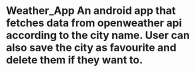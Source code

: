 # Weather_App An android app that fetches data from openweather api according to the city name. User can also save the city as favourite and delete them if they want to.
